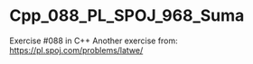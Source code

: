 # Cpp_088_PL_SPOJ_968_Suma
Exercise #088 in C++
Another exercise from: https://pl.spoj.com/problems/latwe/

